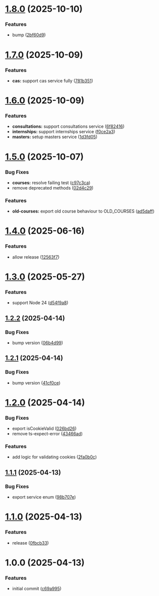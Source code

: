 # [1.8.0](https://github.com/finki-hub/finki-auth/compare/v1.7.0...v1.8.0) (2025-10-10)


### Features

* bump ([2bf60d9](https://github.com/finki-hub/finki-auth/commit/2bf60d94854707d2976f4ee8ac42f2d2b0ab7f22))

# [1.7.0](https://github.com/finki-hub/finki-auth/compare/v1.6.0...v1.7.0) (2025-10-09)


### Features

* **cas:** support cas service fully ([781b351](https://github.com/finki-hub/finki-auth/commit/781b351467fedbc19d57cd02b0cdd7a80f580f0a))

# [1.6.0](https://github.com/finki-hub/finki-auth/compare/v1.5.0...v1.6.0) (2025-10-09)


### Features

* **consultations:** support consultations service ([6f82416](https://github.com/finki-hub/finki-auth/commit/6f824162bc025e6298ad0cd9e4e57ef557bba005))
* **internships:** support internships service ([f0ce2a3](https://github.com/finki-hub/finki-auth/commit/f0ce2a362649dc3ce6274aba5bddeb65e4571c17))
* **masters:** setup masters service ([1d3fd05](https://github.com/finki-hub/finki-auth/commit/1d3fd05759890f11810f41cec65d8276e257a7ca))

# [1.5.0](https://github.com/finki-hub/finki-auth/compare/v1.4.0...v1.5.0) (2025-10-07)


### Bug Fixes

* **courses:** resolve failing test ([c97c3ca](https://github.com/finki-hub/finki-auth/commit/c97c3caa282fad1ba8c92a9908ea20b9e43735c4))
* remove deprecated methods ([02d4c29](https://github.com/finki-hub/finki-auth/commit/02d4c29405e9a8e5255b6407e4bdfe7bb89e827c))


### Features

* **old-courses:** export old course behaviour to OLD_COURSES ([ad5daff](https://github.com/finki-hub/finki-auth/commit/ad5daff57487ae3f6a6d6ee7f0f11d7f3496d0fa))

# [1.4.0](https://github.com/finki-hub/finki-auth/compare/v1.3.0...v1.4.0) (2025-06-16)


### Features

* allow release ([12563f7](https://github.com/finki-hub/finki-auth/commit/12563f7209e2a72f61562db7b3da9ecc32982bda))

# [1.3.0](https://github.com/finki-hub/finki-auth/compare/v1.2.2...v1.3.0) (2025-05-27)


### Features

* support Node 24 ([d54f9a8](https://github.com/finki-hub/finki-auth/commit/d54f9a878b39ee4d33f3a4ef784517547547e140))

## [1.2.2](https://github.com/finki-hub/finki-auth/compare/v1.2.1...v1.2.2) (2025-04-14)


### Bug Fixes

* bump version ([06b4d99](https://github.com/finki-hub/finki-auth/commit/06b4d99e1f5e070d93b24ed5b9036614dd316d43))

## [1.2.1](https://github.com/finki-hub/finki-auth/compare/v1.2.0...v1.2.1) (2025-04-14)


### Bug Fixes

* bump version ([41cf0ce](https://github.com/finki-hub/finki-auth/commit/41cf0cede401ed3c6eae982fe9d4db52e7d31ef8))

# [1.2.0](https://github.com/finki-hub/finki-auth/compare/v1.1.1...v1.2.0) (2025-04-14)


### Bug Fixes

* export isCookieValid ([026bd26](https://github.com/finki-hub/finki-auth/commit/026bd26231a18809c504b5da280492b4b60d5f6b))
* remove ts-expect-error ([43466ad](https://github.com/finki-hub/finki-auth/commit/43466ad1bdb6ccf6ef746a13d0118b0ccbedc54c))


### Features

* add logic for validating cookies ([2fa0b0c](https://github.com/finki-hub/finki-auth/commit/2fa0b0cfc85ab2a1dbd6f47be7fd500441bf732c))

## [1.1.1](https://github.com/Delemangi/finki-auth/compare/v1.1.0...v1.1.1) (2025-04-13)


### Bug Fixes

* export service enum ([98b707e](https://github.com/Delemangi/finki-auth/commit/98b707eb1369107b53405e78f38a4fc71ddbbc91))

# [1.1.0](https://github.com/Delemangi/finki-auth/compare/v1.0.0...v1.1.0) (2025-04-13)


### Features

* release ([0fbcb33](https://github.com/Delemangi/finki-auth/commit/0fbcb331209dfd65003202b9a1d6146d0bd152dc))

# 1.0.0 (2025-04-13)


### Features

* initial commit ([c69a995](https://github.com/Delemangi/finki-auth/commit/c69a995679a096be0bcd16c3133c651578a6bb78))
